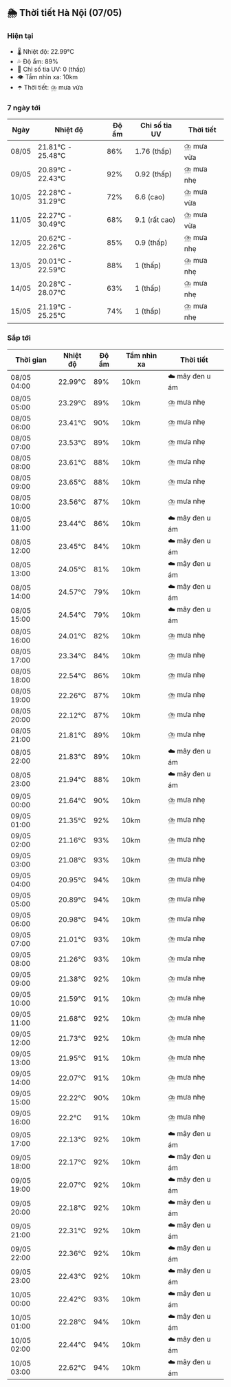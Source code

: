## 🌦️ Thời tiết Hà Nội (07/05)

### Hiện tại

- 🌡️ Nhiệt độ: 22.99℃
- 💦 Độ ẩm: 89%
- 🌟 Chỉ số tia UV: 0 (thấp)
- 👁️ Tầm nhìn xa: 10km
- ☂️ Thời tiết: ⛈️ mưa vừa

### 7 ngày tới

| Ngày | Nhiệt độ | Độ ẩm | Chỉ số tia UV | Thời tiết |
| --- | --- | --- | --- | --- |
| 08/05 | 21.81℃ - 25.48℃ | 86% | 1.76 (thấp) | ⛈️ mưa vừa |
| 09/05 | 20.89℃ - 22.43℃ | 92% | 0.92 (thấp) | ⛈️ mưa nhẹ |
| 10/05 | 22.28℃ - 31.29℃ | 72% | 6.6 (cao) | ⛈️ mưa vừa |
| 11/05 | 22.27℃ - 30.49℃ | 68% | 9.1 (rất cao) | ⛈️ mưa vừa |
| 12/05 | 20.62℃ - 22.26℃ | 85% | 0.9 (thấp) | ⛈️ mưa nhẹ |
| 13/05 | 20.01℃ - 22.59℃ | 88% | 1 (thấp) | ⛈️ mưa nhẹ |
| 14/05 | 20.28℃ - 28.07℃ | 63% | 1 (thấp) | ⛈️ mưa nhẹ |
| 15/05 | 21.19℃ - 25.25℃ | 74% | 1 (thấp) | ⛈️ mưa nhẹ |

### Sắp tới

| Thời gian | Nhiệt độ | Độ ẩm | Tầm nhìn xa | Thời tiết |
| --- | --- | --- | --- | --- |
| 08/05 04:00 | 22.99℃ | 89% | 10km | ☁️ mây đen u ám |
| 08/05 05:00 | 23.29℃ | 89% | 10km | ⛈️ mưa nhẹ |
| 08/05 06:00 | 23.41℃ | 90% | 10km | ⛈️ mưa nhẹ |
| 08/05 07:00 | 23.53℃ | 89% | 10km | ⛈️ mưa nhẹ |
| 08/05 08:00 | 23.61℃ | 88% | 10km | ⛈️ mưa nhẹ |
| 08/05 09:00 | 23.65℃ | 88% | 10km | ⛈️ mưa nhẹ |
| 08/05 10:00 | 23.56℃ | 87% | 10km | ⛈️ mưa nhẹ |
| 08/05 11:00 | 23.44℃ | 86% | 10km | ☁️ mây đen u ám |
| 08/05 12:00 | 23.45℃ | 84% | 10km | ☁️ mây đen u ám |
| 08/05 13:00 | 24.05℃ | 81% | 10km | ☁️ mây đen u ám |
| 08/05 14:00 | 24.57℃ | 79% | 10km | ☁️ mây đen u ám |
| 08/05 15:00 | 24.54℃ | 79% | 10km | ☁️ mây đen u ám |
| 08/05 16:00 | 24.01℃ | 82% | 10km | ⛈️ mưa nhẹ |
| 08/05 17:00 | 23.34℃ | 84% | 10km | ⛈️ mưa nhẹ |
| 08/05 18:00 | 22.54℃ | 86% | 10km | ⛈️ mưa nhẹ |
| 08/05 19:00 | 22.26℃ | 87% | 10km | ⛈️ mưa nhẹ |
| 08/05 20:00 | 22.12℃ | 87% | 10km | ⛈️ mưa nhẹ |
| 08/05 21:00 | 21.81℃ | 89% | 10km | ⛈️ mưa nhẹ |
| 08/05 22:00 | 21.83℃ | 89% | 10km | ☁️ mây đen u ám |
| 08/05 23:00 | 21.94℃ | 88% | 10km | ☁️ mây đen u ám |
| 09/05 00:00 | 21.64℃ | 90% | 10km | ⛈️ mưa nhẹ |
| 09/05 01:00 | 21.35℃ | 92% | 10km | ⛈️ mưa nhẹ |
| 09/05 02:00 | 21.16℃ | 93% | 10km | ⛈️ mưa nhẹ |
| 09/05 03:00 | 21.08℃ | 93% | 10km | ⛈️ mưa nhẹ |
| 09/05 04:00 | 20.95℃ | 94% | 10km | ⛈️ mưa nhẹ |
| 09/05 05:00 | 20.89℃ | 94% | 10km | ⛈️ mưa nhẹ |
| 09/05 06:00 | 20.98℃ | 94% | 10km | ⛈️ mưa nhẹ |
| 09/05 07:00 | 21.01℃ | 93% | 10km | ⛈️ mưa nhẹ |
| 09/05 08:00 | 21.26℃ | 93% | 10km | ⛈️ mưa nhẹ |
| 09/05 09:00 | 21.38℃ | 92% | 10km | ⛈️ mưa nhẹ |
| 09/05 10:00 | 21.59℃ | 91% | 10km | ⛈️ mưa nhẹ |
| 09/05 11:00 | 21.68℃ | 92% | 10km | ⛈️ mưa nhẹ |
| 09/05 12:00 | 21.73℃ | 92% | 10km | ⛈️ mưa nhẹ |
| 09/05 13:00 | 21.95℃ | 91% | 10km | ⛈️ mưa nhẹ |
| 09/05 14:00 | 22.07℃ | 91% | 10km | ⛈️ mưa nhẹ |
| 09/05 15:00 | 22.22℃ | 90% | 10km | ⛈️ mưa nhẹ |
| 09/05 16:00 | 22.2℃ | 91% | 10km | ⛈️ mưa nhẹ |
| 09/05 17:00 | 22.13℃ | 92% | 10km | ☁️ mây đen u ám |
| 09/05 18:00 | 22.17℃ | 92% | 10km | ☁️ mây đen u ám |
| 09/05 19:00 | 22.07℃ | 92% | 10km | ☁️ mây đen u ám |
| 09/05 20:00 | 22.18℃ | 92% | 10km | ☁️ mây đen u ám |
| 09/05 21:00 | 22.31℃ | 92% | 10km | ☁️ mây đen u ám |
| 09/05 22:00 | 22.36℃ | 92% | 10km | ☁️ mây đen u ám |
| 09/05 23:00 | 22.43℃ | 92% | 10km | ☁️ mây đen u ám |
| 10/05 00:00 | 22.42℃ | 93% | 10km | ☁️ mây đen u ám |
| 10/05 01:00 | 22.28℃ | 94% | 10km | ☁️ mây đen u ám |
| 10/05 02:00 | 22.44℃ | 94% | 10km | ☁️ mây đen u ám |
| 10/05 03:00 | 22.62℃ | 94% | 10km | ☁️ mây đen u ám |
